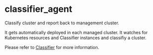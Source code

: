 # classifier_agent
Classify cluster and report back to management cluster.

It gets automatically deployed in each managed cluster.
It watches for Kubernetes resources and Classifier instances and classifiy a cluster.

Please refer to [Classifier](https://raw.githubusercontent.com/projectsveltos/classifier/dev/README.md?token=GHSAT0AAAAAABUNS7J54RY73FBFD5WXS3TGY3NOTBQ) for more information.